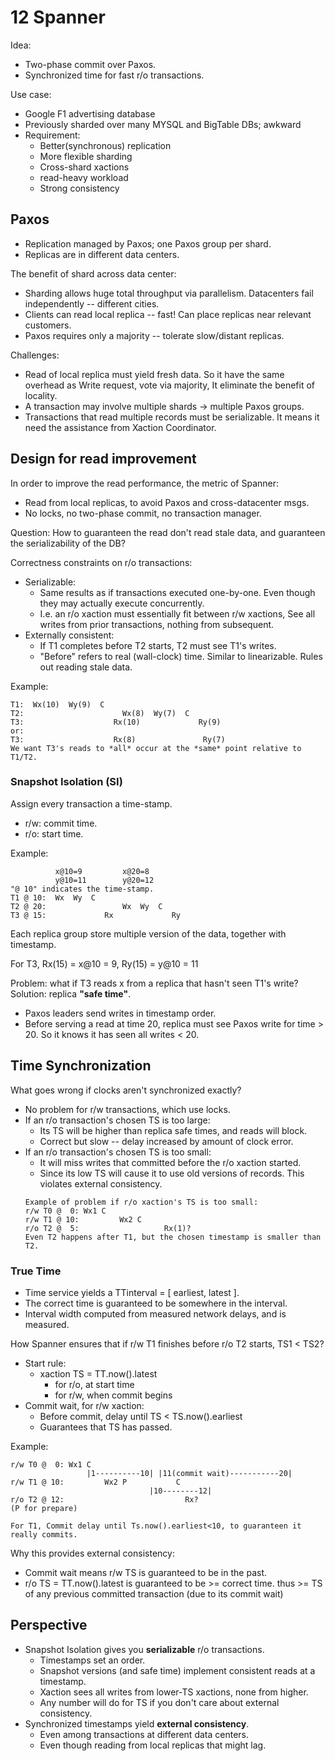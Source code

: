 # 12 Spanner

Idea:
- Two-phase commit over Paxos.
- Synchronized time for fast r/o transactions.


Use case:
- Google F1 advertising database
- Previously sharded over many MYSQL and BigTable DBs; awkward
- Requirement:
  + Better(synchronous) replication
  + More flexible sharding
  + Cross-shard xactions
  + read-heavy workload
  + Strong consistency

## Paxos
- Replication managed by Paxos; one Paxos group per shard.
- Replicas are in different data centers.

The benefit of shard across data center:
- Sharding allows huge total throughput via parallelism.
  Datacenters fail independently -- different cities.
- Clients can read local replica -- fast!
  Can place replicas near relevant customers.
- Paxos requires only a majority -- tolerate slow/distant replicas.

Challenges:
- Read of local replica must yield fresh data. So it have the same overhead as Write request, vote via majority, It eliminate the benefit of locality.
- A transaction may involve multiple shards -> multiple Paxos groups.
- Transactions that read multiple records must be serializable. It means it need the assistance from Xaction Coordinator.

## Design for read improvement
In order to improve the read performance, the metric of Spanner:
- Read from local replicas, to avoid Paxos and cross-datacenter msgs.
- No locks, no two-phase commit, no transaction manager.

Question: How to guaranteen the read don't read stale data, and guaranteen the serializability of the DB?

Correctness constraints on r/o transactions:
- Serializable:
  + Same results as if transactions executed one-by-one.
      Even though they may actually execute concurrently.
  + I.e. an r/o xaction must essentially fit between r/w xactions, See all writes from prior transactions, nothing from subsequent.
- Externally consistent:
  + If T1 completes before T2 starts, T2 must see T1's writes.
  + "Before" refers to real (wall-clock) time. Similar to linearizable. Rules out reading stale data.

Example:
```
T1:  Wx(10)  Wy(9)  C
T2:                      Wx(8)  Wy(7)  C
T3:                    Rx(10)             Ry(9)
or:
T3:                    Rx(8)               Ry(7)
We want T3's reads to *all* occur at the *same* point relative to T1/T2.
```

### Snapshot Isolation (SI)
Assign every transaction a time-stamp.
- r/w: commit time.
- r/o: start time.

Example:
```
          x@10=9         x@20=8
          y@10=11        y@20=12
"@ 10" indicates the time-stamp.
T1 @ 10:  Wx  Wy  C
T2 @ 20:                 Wx  Wy  C
T3 @ 15:             Rx             Ry
```
Each replica group store multiple version of the data, together with timestamp.

For T3, Rx(15) = x@10 = 9, Ry(15) = y@10 = 11

Problem: what if T3 reads x from a replica that hasn't seen T1's write?
Solution: replica **"safe time"**.
  + Paxos leaders send writes in timestamp order.
  + Before serving a read at time 20, replica must see Paxos write for time > 20. So it knows it has seen all writes < 20.

## Time Synchronization
What goes wrong if clocks aren't synchronized exactly?
- No problem for r/w transactions, which use locks.
- If an r/o transaction's chosen TS is too large:
  + Its TS will be higher than replica safe times, and reads will block.
  + Correct but slow -- delay increased by amount of clock error.
- If an r/o transaction's chosen TS is too small:
  + It will miss writes that committed before the r/o xaction started.
  + Since its low TS will cause it to use old versions of records.
  This violates external consistency.
  ```
  Example of problem if r/o xaction's TS is too small:
  r/w T0 @  0: Wx1 C
  r/w T1 @ 10:         Wx2 C
  r/o T2 @  5:                   Rx(1)?
  Even T2 happens after T1, but the chosen timestamp is smaller than T2.
  ```

### True Time
- Time service yields a TTinterval = [ earliest, latest ].
- The correct time is guaranteed to be somewhere in the interval.
- Interval width computed from measured network delays, and is measured.


How Spanner ensures that if r/w T1 finishes before r/o T2 starts, TS1 < TS2?
- Start rule:
  + xaction TS = TT.now().latest
    * for r/o, at start time
    * for r/w, when commit begins
- Commit wait, for r/w xaction:
  + Before commit, delay until TS < TS.now().earliest
  + Guarantees that TS has passed.

Example:
```
r/w T0 @  0: Wx1 C
                 |1----------10| |11(commit wait)-----------20|
r/w T1 @ 10:         Wx2 P           C
                               |10--------12|
r/o T2 @ 12:                           Rx?
(P for prepare)

For T1, Commit delay until Ts.now().earliest<10, to guaranteen it really commits.
```


Why this provides external consistency:
- Commit wait means r/w TS is guaranteed to be in the past.
- r/o TS = TT.now().latest is guaranteed to be >= correct time.
  thus >= TS of any previous committed transaction (due to its commit wait)

## Perspective
- Snapshot Isolation gives you **serializable** r/o transactions.
  + Timestamps set an order.
  + Snapshot versions (and safe time) implement consistent reads at a timestamp.
  + Xaction sees all writes from lower-TS xactions, none from higher.
  + Any number will do for TS if you don't care about external consistency.
- Synchronized timestamps yield **external consistency**.
  + Even among transactions at different data centers.
  + Even though reading from local replicas that might lag.
